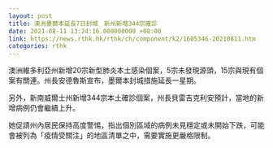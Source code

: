 ```yaml
---
layout: post
title: 澳洲墨爾本延長7日封城　新州新增344宗確診
date: 2021-08-11 13:24:16.000000000 +08:00
link: https://news.rthk.hk/rthk/ch/component/k2/1605346-20210811.htm
categories: rthk
---
```


澳洲維多利亞州新增20宗新型肺炎本土感染個案，5宗未發現源頭，15宗與現有個案有關連。州長安德魯斯宣布，墨爾本封城措施延長一星期。

另外，新南威爾士州新增344宗本土確診個案，州長貝雷吉克利安預計，當地的新增病例仍會繼續上升。

她促請州內居民保持高度警惕，指出個別區域的病例未見穩定或未開始下跌，可能會被列為「疫情受關注」的地區清單之中，需要實施更嚴格限制。
